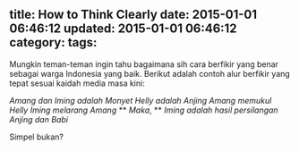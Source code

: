 title: How to Think Clearly
date: 2015-01-01 06:46:12
updated: 2015-01-01 06:46:12
category:
tags:
---
Mungkin teman-teman ingin tahu bagaimana sih cara berfikir yang benar sebagai warga Indonesia yang baik. Berikut adalah contoh alur berfikir yang tepat sesuai kaidah media masa kini:

*Amang dan Iming adalah Monyet*
*Helly adalah Anjing*
*Amang memukul Helly*
*Iming melarang Amang*
** *Maka*, ** *Iming adalah hasil persilangan Anjing dan Babi*

Simpel bukan?